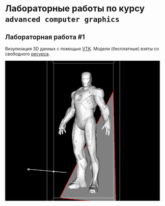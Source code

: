# Лабораторные работы по курсу `advanced computer graphics`

## Лабораторная работа #1

Визулизация 3D данных с помощью [VTK](https://vtk.org/).
Модели (бесплатные) взяты со свободного [ресурса](https://www.cgtrader.com/free-3d-models).

![lab1_demo](3rdparty/pictures/lab1_dem1.PNG)
